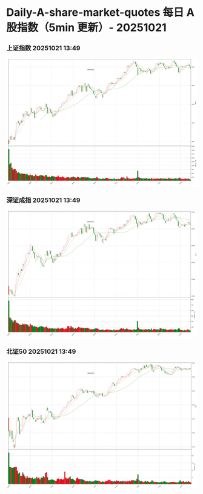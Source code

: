 
# Daily-A-share-market-quotes 每日 A 股指数（5min 更新）- 20251021

### 上证指数 20251021 13:49
![](./fig/2025/10/20251021-sh000001.png)

### 深证成指 20251021 13:49
![](./fig/2025/10/20251021-sz399001.png)

### 北证50 20251021 13:49
![](./fig/2025/10/20251021-bj899050.png)
